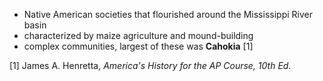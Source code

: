 - Native American societies that flourished around the Mississippi River basin
- characterized by maize agriculture and mound-building
- complex communities, largest of these was **Cahokia** [1]

[1] James A. Henretta, *America's History for the AP Course, 10th Ed.*